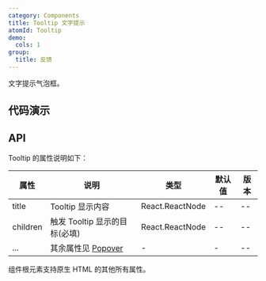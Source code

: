 ```yaml
---
category: Components
title: Tooltip 文字提示
atomId: Tooltip
demo:
  cols: 1
group:
  title: 反馈
---
```


文字提示气泡框。

## 代码演示

<!-- prettier-ignore -->
<code src="./demo/basic.tsx"></code>

## API

Tooltip 的属性说明如下：

| 属性     | 说明                                | 类型            | 默认值 | 版本 |
| -------- | ----------------------------------- | --------------- | ------ | ---- |
| title    | Tooltip 显示内容                    | React.ReactNode | --     | --   |
| children | 触发 Tooltip 显示的目标(必填)       | React.ReactNode | --     | --   |
| ...      | 其余属性见 [Popover](./popover#api) | -               | -      | --   |

组件根元素支持原生 HTML 的其他所有属性。
